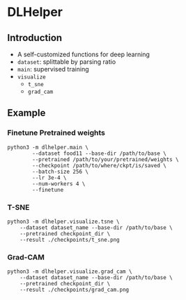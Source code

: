 # DLHelper

## Introduction
- A self-customized functions for deep learning
- `dataset`: splittable by parsing ratio
- `main`: supervised training
- `visualize`
    - `t_sne`
    - `grad_cam`

## Example

### Finetune Pretrained weights
```shell=
python3 -m dlhelper.main \
        --dataset food11 --base-dir /path/to/base \
        --pretrained /path/to/your/pretrained/weights \
        --checkpoint /path/to/where/ckpt/is/saved \
        --batch-size 256 \
        --lr 3e-4 \
        --num-workers 4 \
        --finetune
```

### T-SNE
```shell=
python3 -m dlhelper.visualize.tsne \
    --dataset dataset_name --base-dir /path/to/base \
    --pretrained checkpoint_dir \
    --result ./checkpoints/t_sne.png
```

### Grad-CAM
```shell=
python3 -m dlhelper.visualize.grad_cam \
    --dataset dataset_name --base-dir /path/to/base \
    --pretrained checkpoint_dir \
    --result ./checkpoints/grad_cam.png
```
